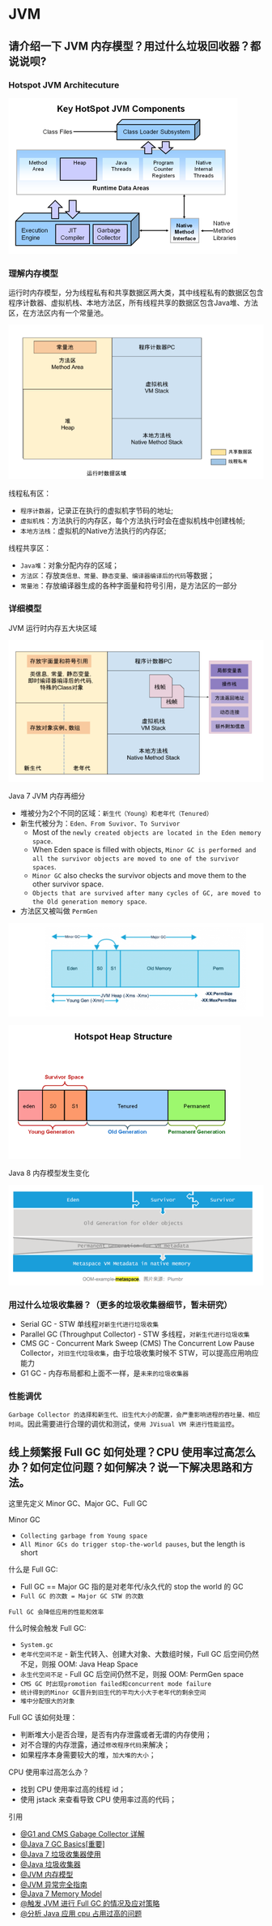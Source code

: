 # JVM
## 请介绍一下 JVM 内存模型？用过什么垃圾回收器？都说说呗?

### Hotspot JVM Architecuture

![jvm_architecture](./jvm_architecture.png)

### 理解内存模型

运行时内存模型，分为线程私有和共享数据区两大类，其中线程私有的数据区包含程序计数器、虚拟机栈、本地方法区，所有线程共享的数据区包含Java堆、方法区，在方法区内有一个常量池。

![jvm_memory_model](./jvm_memory_1.png)

线程私有区：
* `程序计数器`，记录正在执行的虚拟机字节码的地址;
* `虚拟机栈`：方法执行的内存区，每个方法执行时会在虚拟机栈中创建栈帧;
* `本地方法栈`：虚拟机的Native方法执行的内存区;

线程共享区：

* `Java堆`：对象分配内存的区域；
* `方法区`：存放`类信息、常量、静态变量、编译器编译后的代码`等数据；
* `常量池`：存放编译器生成的各种字面量和符号引用，是方法区的一部分

### 详细模型

JVM 运行时内存五大块区域

![jvm_memory_model](./jvm_memory_2.png)

Java 7 JVM 内存再细分
* 堆被分为2个不同的区域：`新生代（Young）和老年代（Tenured）`
* 新生代被分为：`Eden、From Suvivor、To Survivor`
  * Most of the `newly created objects are located in the Eden memory space`.
  * When Eden space is filled with objects, `Minor GC is performed and all the survivor objects are moved to one of the survivor spaces`.
  * `Minor GC` also checks the survivor objects and move them to the other survivor space. 
  * `Objects that are survived after many cycles of GC, are moved to the Old generation memory space`. 
* 方法区又被叫做 `PermGen`

![jvm_memory_model](./jvm_memory_4.png)

![jvm_memory_model](./jvm_memory_3.png)


Java 8 内存模型发生变化

![jvm_memory_model](./jvm_memory_5.png)

### 用过什么垃圾收集器？（更多的垃圾收集器细节，暂未研究）
* Serial GC - STW 单线程`对新生代进行垃圾收集`
* Parallel GC (Throughput Collector) - STW 多线程，`对新生代进行垃圾收集`
* CMS GC - Concurrent Mark Sweep (CMS) The Concurrent Low Pause Collector，`对旧生代垃圾收集`，由于垃圾收集时候不 STW，可以提高应用响应能力
* G1 GC - 内存布局都和上面不一样，是`未来的垃圾收集器`

### 性能调优
`Garbage Collector 的选择和新生代、旧生代大小的配置，会严重影响进程的吞吐量、相应时间`。因此需要进行合理的调优和测试，`使用 JVisual VM 来进行性能监控`。

## 线上频繁报 Full GC 如何处理？CPU 使用率过高怎么办？如何定位问题？如何解决？说一下解决思路和方法。
这里先定义 Minor GC、Major GC、Full GC

Minor GC
* `Collecting garbage from Young space`
* `All Minor GCs do trigger stop-the-world pauses`, but the length is short

什么是 Full GC:
* Full GC == Major GC 指的是对老年代/永久代的 stop the world 的 GC
* `Full GC 的次数 = Major GC STW 的次数`

`Full GC 会降低应用的性能和效率`

什么时候会触发 Full GC:
* `System.gc`
* `老年代空间不足` - 新生代转入、创建大对象、大数组时候，Full GC 后空间仍然不足，则报 OOM: Java Heap Space
* `永生代空间不足` - Full GC 后空间仍然不足，则报 OOM: PermGen space
* `CMS GC 时出现promotion failed和concurrent mode failure`
* `统计得到的Minor GC晋升到旧生代的平均大小大于老年代的剩余空间`
* `堆中分配很大的对象`

Full GC 该如何处理：
* 判断堆大小是否合理，是否有内存泄露或者无谓的内存使用；
* 对不合理的内存泄露，通过`修改程序代码`来解决；
* 如果程序本身需要较大的堆，`加大堆的大小`；

CPU 使用率过高怎么办？
* 找到 CPU 使用率过高的线程 id；
* 使用 jstack 来查看导致 CPU 使用率过高的代码；

引用
* [@G1 and CMS Gabage Collector 详解](http://www.oracle.com/technetwork/tutorials/tutorials-1876574.html)
* [@Java 7 GC Basics[重要]](http://www.oracle.com/webfolder/technetwork/tutorials/obe/java/gc01/index.html)
* [@Java 7 垃圾收集器使用](http://www.fasterj.com/articles/oraclecollectors1.shtml)
* [@Java 垃圾收集器](http://www.cnblogs.com/zhanglei93/p/6636831.html)
* [@JVM 内存模型](http://gityuan.com/2016/01/09/java-memory/)
* [@JVM 异常完全指南](https://www.jianshu.com/p/2fdee831ed03)
* [@Java 7 Memory Model](https://www.journaldev.com/2856/java-jvm-memory-model-memory-management-in-java)
* [@触发 JVM 进行 Full GC 的情况及应对策略](http://blog.csdn.net/chenleixing/article/details/46706039)
* [@分析 Java 应用 cpu 占用过高的问题](http://blog.csdn.net/jiangguilong2000/article/details/17971247)

